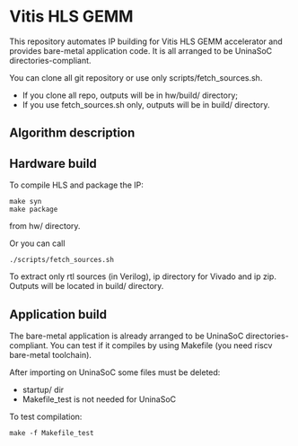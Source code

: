 # Vitis HLS GEMM
This repository automates IP building for Vitis HLS GEMM accelerator and provides bare-metal application code.
It is all arranged to be UninaSoC directories-compliant.

You can clone all git repository or use only scripts/fetch_sources.sh.
- If you clone all repo, outputs will be in hw/build/ directory;
- If you use fetch_sources.sh only, outputs will be in build/ directory.

## Algorithm description


## Hardware build
To compile HLS and package the IP:

    make syn
    make package

from hw/ directory.

Or you can call

    ./scripts/fetch_sources.sh

To extract only rtl sources (in Verilog), ip directory for Vivado and ip zip.
Outputs will be located in build/ directory.

## Application build
The bare-metal application is already arranged to be UninaSoC directories-compliant.
You can test if it compiles by using Makefile (you need riscv bare-metal toolchain).

After importing on UninaSoC some files must be deleted:
* startup/ dir 
* Makefile_test is not needed for UninaSoC

To test compilation:

    make -f Makefile_test
